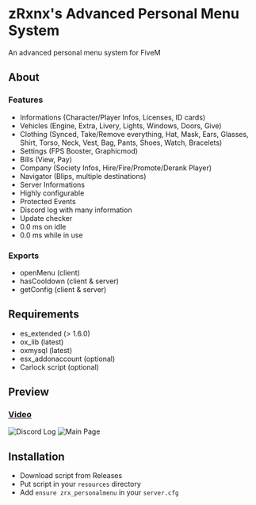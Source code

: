 # zRxnx's Advanced Personal Menu System

An advanced personal menu system for FiveM

## About

### Features

- Informations (Character/Player Infos, Licenses, ID cards)
- Vehicles (Engine, Extra, Livery, Lights, Windows, Doors, Give)
- Clothing (Synced, Take/Remove everything, Hat, Mask, Ears, Glasses, Shirt, Torso, Neck, Vest, Bag, Pants, Shoes, Watch, Bracelets)
- Settings (FPS Booster, Graphicmod)
- Bills (View, Pay)
- Company (Society Infos, Hire/Fire/Promote/Derank Player)
- Navigator (Blips, multiple destinations)
- Server Informations
- Highly configurable
- Protected Events
- Discord log with many information
- Update checker
- 0.0 ms on idle
- 0.0 ms while in use

### Exports

- openMenu (client)
- hasCooldown (client & server)
- getConfig (client & server)

## Requirements

- es_extended (> 1.6.0)
- ox_lib (latest)
- oxmysql (latest)
- esx_addonaccount (optional)
- Carlock script (optional)

## Preview

### [Video](https://youtu.be/H1BCozrlTGY?si=L9mnTpGWp-GMA1YJ)

![Discord Log](https://i.imgur.com/S8Hvzl3.png)
![Main Page](https://i.imgur.com/LexEEA9.png)

## Installation

- Download script from Releases
- Put script in your `resources` directory
- Add `ensure zrx_personalmenu` in your `server.cfg`
